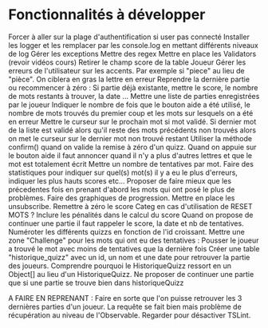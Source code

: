 # Fonctionnalités à développer
  Forcer à aller sur la plage d'authentification si user pas connecté
  Installer les logger et les remplacer par les console.log en mettant différents niveaux de log
  Gérer les exceptions
  Mettre des regex
  Mettre en place les Validators (revoir vidéos cours)
  Retirer le champ score de la table Joueur
  Gérer les erreurs de l'utilisateur sur les accents. Par exemple si "piece" au lieu de "pièce". On ciblera en gras
  la lettre en erreur
  Reprendre la dernière partie ou recommencer à zéro : Si partie déjà existante, mettre le score, le nombre de mots restants à trouver, la date ...
  Mettre une liste de parties enregistrées par le joueur
  Indiquer le nombre de fois que le bouton aide a été utilisé, le nombre de mots trouvés du premier coup et les mots sur lesquels on a été en erreur
  Mettre le curseur sur le prochain mot si mot validé. Si dernier mot de la liste est validé alors qu'il reste des mots précédents non trouvés
  alors on met le curseur sur le dernier mot non trouvé restant
  Utiliser la méthode confirm() quand on valide la remise à zéro d'un quizz.
  Quand on appuie sur le bouton aide il faut annoncer quand il n'y a plus d'autres lettres et que le mot est totalement écrit
  Mettre un nombre de tentatives par mot.
  Faire des statistiques pour indiquer sur quel(s) mot(s) il y a eu le plus d'erreurs, indiquer les plus hauts scores etc...
  Proposer de faire mieux que les précedentes fois en prenant d'abord les mots qui ont posé le plus de problèmes.
  Faire des graphiques de progression.
  Mettre en place les unsubscribe.
  Remettre à zéro le score Categ en cas d'utilisation de RESET MOTS ?
  Inclure les pénalités dans le calcul du score
  Quand on propose de continuer une partie il faut rappeler  le score, la date et nb de tentatives. Numéroter les différents quizzs en fonction de l'id 
  croissant.
  Mettre une zone "Challenge" pour les mots qui ont eu des tentatives : Pousser le joueur a trouvé le mot avec moins de tentatives que la dernière fois
  Créer une table "historique_quizz" avec un id, un nom et une date pour retrouver la partie des joueurs.
  Comprendre pourquoi le HistoriqueQuizz ressort en un Object[] au lieu d'un HistoriqueQuizz.
  Ne proposer de continuer une partie que si une partie se trouve bien dans historiqueQuizz
  
  A FAIRE EN REPRENANT :
  Faire en sorte que l'on puisse retrouver les 3 dernières parties d'un joueur. La requête se fait bien mais problème de récupération au niveau de 
  l'Observable.
  Regarder pour désactiver TSLint.
